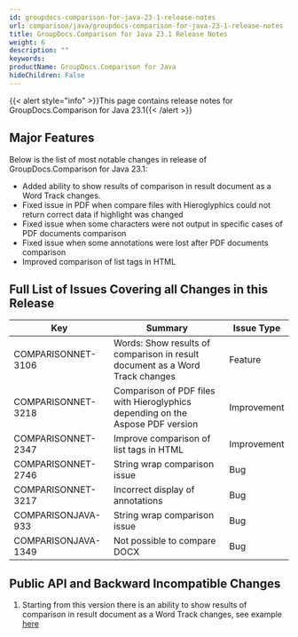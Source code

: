 ```yaml
---
id: groupdocs-comparison-for-java-23-1-release-notes
url: comparison/java/groupdocs-comparison-for-java-23-1-release-notes
title: GroupDocs.Comparison for Java 23.1 Release Notes
weight: 6
description: ""
keywords:
productName: GroupDocs.Comparison for Java
hideChildren: False
---
```

{{< alert style="info" >}}This page contains release notes for GroupDocs.Comparison for Java 23.1{{< /alert >}}

## Major Features

Below is the list of most notable changes in release of GroupDocs.Comparison for Java 23.1:

* Added ability to show results of comparison in result document as a Word Track changes.
* Fixed issue in PDF when compare files with Hieroglyphics could not return correct data if highlight was changed
* Fixed issue when some characters were not output in specific cases of PDF documents comparison
* Fixed issue when some annotations were lost after PDF documents comparison
* Improved comparison of list tags in HTML

## Full List of Issues Covering all Changes in this Release

| Key                 | Summary                                                                        | Issue Type  |
|---------------------|--------------------------------------------------------------------------------|-------------|
| COMPARISONNET-3106  | Words: Show results of comparison in result document as a Word Track changes   | Feature     |
| COMPARISONNET-3218  | Comparison of PDF files with Hieroglyphics depending on the Aspose PDF version | Improvement |
| COMPARISONNET-2347  | Improve comparison of list tags in HTML                                        | Improvement |
| COMPARISONNET-2746  | String wrap comparison issue                                                   | Bug         |
| COMPARISONNET-3217  | Incorrect display of annotations                                               | Bug         |
| COMPARISONJAVA-933  | String wrap comparison issue                                                   | Bug         |
| COMPARISONJAVA-1349 | Not possible to compare DOCX                                                   | Bug         |

## Public API and Backward Incompatible Changes

1. Starting from this version there is an ability to show results of comparison in result document as a Word Track changes, see example [here](https://docs.groupdocs.com/comparison/java/word-track-changes/)